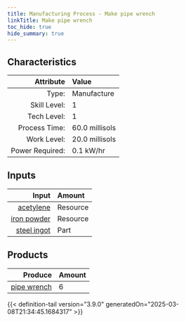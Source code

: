 ```yaml
---
title: Manufacturing Process - Make pipe wrench
linkTitle: Make pipe wrench
toc_hide: true
hide_summary: true
---
```

<!-- This is generated by the MarsSim HelpGenertor, do not edit. -->


## Characteristics

| Attribute      | Value |
|--------:|:------|
|Type:|Manufacture|
|Skill Level:|1|
|Tech Level:|1|
|Process Time:|60.0 millisols|
|Work Level:|20.0 millisols|
|Power Required:|0.1 kW/hr|

## Inputs

| Input      | Amount |
|--------:|:------|
|[acetylene](/docs/definitions/resource/acetylene)|Resource|0.1 kg|
|[iron powder](/docs/definitions/resource/iron-powder)|Resource|1.0 kg|
|[steel ingot](/docs/definitions/part/steel-ingot)|Part|2|

## Products


| Produce      | Amount |
|--------:|:------|
|[pipe wrench](/docs/definitions/part/pipe-wrench)|6|



{{< definition-tail version="3.9.0" generatedOn="2025-03-08T21:34:45.1684317" >}}



